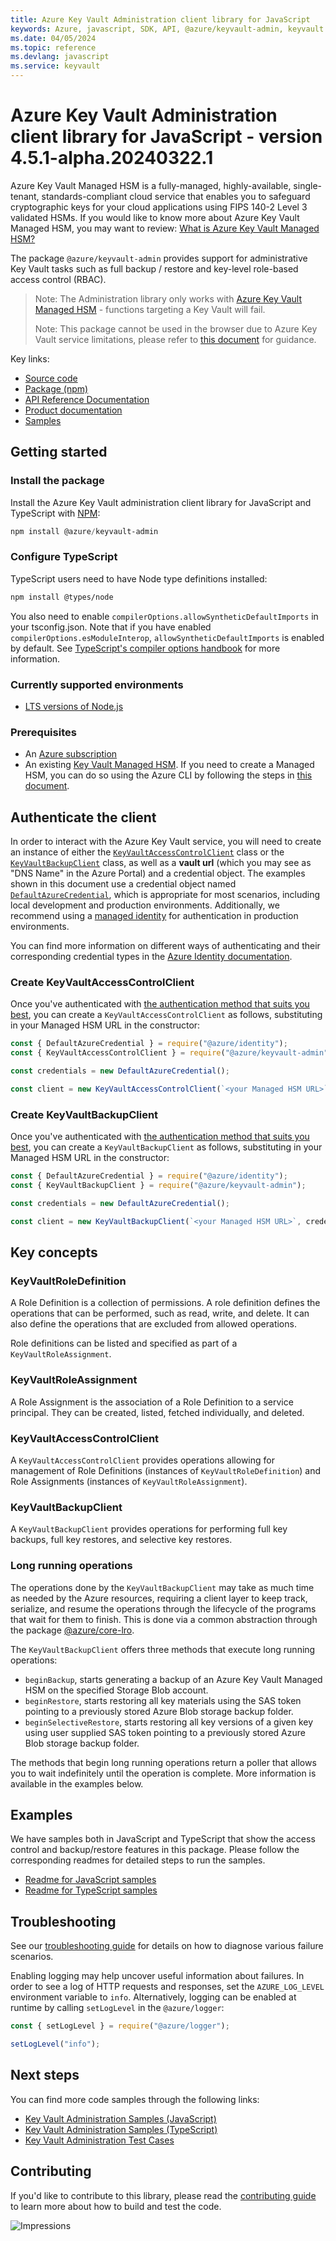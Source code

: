 ```yaml
---
title: Azure Key Vault Administration client library for JavaScript
keywords: Azure, javascript, SDK, API, @azure/keyvault-admin, keyvault
ms.date: 04/05/2024
ms.topic: reference
ms.devlang: javascript
ms.service: keyvault
---
```

# Azure Key Vault Administration client library for JavaScript - version 4.5.1-alpha.20240322.1 


Azure Key Vault Managed HSM is a fully-managed, highly-available, single-tenant, standards-compliant cloud service that enables you to safeguard cryptographic keys for your cloud applications using FIPS 140-2 Level 3 validated HSMs. If you would like to know more about Azure Key Vault Managed HSM, you may want to review: [What is Azure Key Vault Managed HSM?][managedhsm]

The package `@azure/keyvault-admin` provides support for administrative Key Vault tasks such as full backup / restore and key-level role-based access control (RBAC).

> Note: The Administration library only works with [Azure Key Vault Managed HSM][managedhsm] - functions targeting a Key Vault will fail.
>
> Note: This package cannot be used in the browser due to Azure Key Vault service limitations, please refer to [this document](https://github.com/Azure/azure-sdk-for-js/blob/main/samples/cors/ts/README.md) for guidance.

Key links:

- [Source code][package-gh]
- [Package (npm)][package-npm]
- [API Reference Documentation][docs]
- [Product documentation][docs-service]
- [Samples][samples]

## Getting started

### Install the package

Install the Azure Key Vault administration client library for JavaScript and TypeScript with [NPM][npm]:

```PowerShell
npm install @azure/keyvault-admin
```

### Configure TypeScript

TypeScript users need to have Node type definitions installed:

```bash
npm install @types/node
```

You also need to enable `compilerOptions.allowSyntheticDefaultImports` in your tsconfig.json. Note that if you have enabled `compilerOptions.esModuleInterop`, `allowSyntheticDefaultImports` is enabled by default. See [TypeScript's compiler options handbook][compiler-options] for more information.

### Currently supported environments

- [LTS versions of Node.js](https://github.com/nodejs/release#release-schedule)

### Prerequisites

- An [Azure subscription](https://azure.microsoft.com/free/)
- An existing [Key Vault Managed HSM][azure_keyvault_mhsm]. If you need to create a Managed HSM, you can do so using the Azure CLI by following the steps in [this document][azure_keyvault_mhsm_cli].

## Authenticate the client

In order to interact with the Azure Key Vault service, you will need to create an instance of either the [`KeyVaultAccessControlClient`](#create-keyvaultaccesscontrolclient) class or the [`KeyVaultBackupClient`](#create-keyvaultbackupclient) class, as well as a **vault url** (which you may see as "DNS Name" in the Azure Portal) and a credential object. The examples shown in this document use a credential object named [`DefaultAzureCredential`][default_azure_credential], which is appropriate for most scenarios, including local development and production environments. Additionally, we recommend using a [managed identity][managed_identity] for authentication in production environments.

You can find more information on different ways of authenticating and their corresponding credential types in the [Azure Identity documentation][azure_identity].

### Create KeyVaultAccessControlClient

Once you've authenticated with [the authentication method that suits you best][default_azure_credential], you can create a `KeyVaultAccessControlClient` as follows, substituting in your Managed HSM URL in the constructor:

```javascript
const { DefaultAzureCredential } = require("@azure/identity");
const { KeyVaultAccessControlClient } = require("@azure/keyvault-admin");

const credentials = new DefaultAzureCredential();

const client = new KeyVaultAccessControlClient(`<your Managed HSM URL>`, credentials);
```

### Create KeyVaultBackupClient

Once you've authenticated with [the authentication method that suits you best][default_azure_credential], you can create a `KeyVaultBackupClient` as follows, substituting in your Managed HSM URL in the constructor:

```javascript
const { DefaultAzureCredential } = require("@azure/identity");
const { KeyVaultBackupClient } = require("@azure/keyvault-admin");

const credentials = new DefaultAzureCredential();

const client = new KeyVaultBackupClient(`<your Managed HSM URL>`, credentials);
```

## Key concepts

### KeyVaultRoleDefinition

A Role Definition is a collection of permissions. A role definition defines the operations that can be performed, such as read, write, and delete. It can also define the operations that are excluded from allowed operations.

Role definitions can be listed and specified as part of a `KeyVaultRoleAssignment`.

### KeyVaultRoleAssignment

A Role Assignment is the association of a Role Definition to a service principal. They can be created, listed, fetched individually, and deleted.

### KeyVaultAccessControlClient

A `KeyVaultAccessControlClient` provides operations allowing for management of Role Definitions (instances of `KeyVaultRoleDefinition`) and Role Assignments (instances of `KeyVaultRoleAssignment`).

### KeyVaultBackupClient

A `KeyVaultBackupClient` provides operations for performing full key backups, full key restores, and selective key restores.

### Long running operations

The operations done by the `KeyVaultBackupClient` may take as much time as needed by the Azure resources, requiring a client layer to keep track, serialize, and resume the operations through the lifecycle of the programs that wait for them to finish. This is done via a common abstraction through the package [@azure/core-lro][core-lro].

The `KeyVaultBackupClient` offers three methods that execute long running operations:

- `beginBackup`, starts generating a backup of an Azure Key Vault Managed HSM on the specified Storage Blob account.
- `beginRestore`, starts restoring all key materials using the SAS token pointing to a previously stored Azure Blob storage backup folder.
- `beginSelectiveRestore`, starts restoring all key versions of a given key using user supplied SAS token pointing to a previously stored Azure Blob storage backup folder.

The methods that begin long running operations return a poller that allows you to wait indefinitely until the operation is complete. More information is available in the examples below.

## Examples

We have samples both in JavaScript and TypeScript that show the access control and backup/restore features in this package. Please follow the corresponding readmes for detailed steps to run the samples.

- [Readme for JavaScript samples](https://github.com/Azure/azure-sdk-for-js/blob/main/sdk/keyvault/keyvault-admin/samples/v4/javascript/README.md)
- [Readme for TypeScript samples](https://github.com/Azure/azure-sdk-for-js/blob/main/sdk/keyvault/keyvault-admin/samples/v4/typescript/README.md)

## Troubleshooting

See our [troubleshooting guide](https://github.com/Azure/azure-sdk-for-js/blob/main/sdk/keyvault/keyvault-admin/TROUBLESHOOTING.md) for details on how to diagnose various failure scenarios.

Enabling logging may help uncover useful information about failures. In order to see a log of HTTP requests and responses, set the `AZURE_LOG_LEVEL` environment variable to `info`. Alternatively, logging can be enabled at runtime by calling `setLogLevel` in the `@azure/logger`:

```javascript
const { setLogLevel } = require("@azure/logger");

setLogLevel("info");
```

## Next steps

You can find more code samples through the following links:

- [Key Vault Administration Samples (JavaScript)](https://github.com/Azure/azure-sdk-for-js/tree/main/sdk/keyvault/keyvault-admin/samples/v4/javascript)
- [Key Vault Administration Samples (TypeScript)](https://github.com/Azure/azure-sdk-for-js/tree/main/sdk/keyvault/keyvault-admin/samples/v4/typescript)
- [Key Vault Administration Test Cases](https://github.com/Azure/azure-sdk-for-js/tree/main/sdk/keyvault/keyvault-admin/test/)

## Contributing

If you'd like to contribute to this library, please read the [contributing guide](https://github.com/Azure/azure-sdk-for-js/blob/main/CONTRIBUTING.md) to learn more about how to build and test the code.

![Impressions](https://azure-sdk-impressions.azurewebsites.net/api/impressions/azure-sdk-for-js%2Fsdk%2Fkeyvault%2Fkeyvault-admin%2FREADME.png)

<!-- LINKS -->

[compiler-options]: https://www.typescriptlang.org/docs/handbook/compiler-options.html
[core-lro]: https://github.com/Azure/azure-sdk-for-js/tree/main/sdk/core/core-lro
[docs-service]: https://azure.microsoft.com/services/key-vault/
[docs]: /javascript/api/@azure/keyvault-admin
[managedhsm]: /azure/key-vault/managed-hsm/overview
[npm]: https://www.npmjs.com/
[package-gh]: https://github.com/Azure/azure-sdk-for-js/tree/main/sdk/keyvault/keyvault-admin
[package-npm]: https://www.npmjs.com/package/@azure/keyvault-admin
[samples]: https://github.com/Azure/azure-sdk-for-js/tree/main/sdk/keyvault/keyvault-admin/samples
[azure_keyvault_mhsm]: /azure/key-vault/managed-hsm/overview
[azure_keyvault_mhsm_cli]: /azure/key-vault/managed-hsm/quick-create-cli
[default_azure_credential]: /java/api/overview/azure/identity-readme?view=azure-java-stable#defaultazurecredential
[managed_identity]: /azure/active-directory/managed-identities-azure-resources/overview
[azure_identity]: /java/api/overview/azure/identity-readme?view=azure-java-stable

